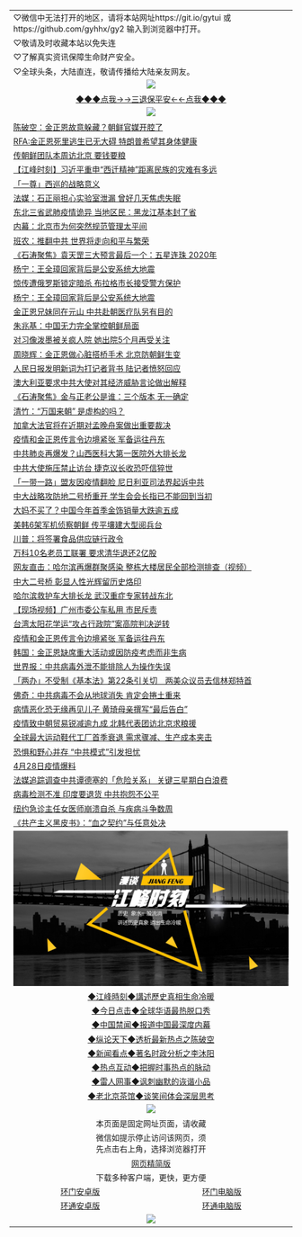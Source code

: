  <table>
<tr>
<td colspan="2" align=left>
♡微信中无法打开的地区，请将本站网址https://git.io/gytui 或 https://github.com/gyhhx/gy2 输入到浏览器中打开。 
 </td>
</tr>
 <tr>
 <td colspan="2" align=left>
♡敬请及时收藏本站以免失连
  <tr>
<td colspan="2" align=left>
♡了解真实资讯保障生命财产安全。
 </td>
   <tr>
<td colspan="2" align=left>
♡全球头条，大陆直连，敬请传播给大陆亲友网友。
 </td>
</tr>

</td>
 </tr>
  <tr>
    <td colspan="2" align=center><img src="https://github.com/gyhhx/image-upload/blob/master/3t%20(1).jpg"></td>
 </tr>
 <tr><td colspan="2" align="center"><a href="https://xfine.casa/oo.aspx?name=ogQuit&key=exgxucyqmkwgvwch&from=gy">◆◆◆点我→→三退保平安←←点我◆◆◆</a></td></tr>
  <tr>
    <td colspan="2" align=center><img src="https://cdn.jsdelivr.net/gh/gyoupiodf/im1/%E7%BD%91%E9%97%A8%E6%96%B0%E9%97%BB1.jpg"></td>
 </tr>
<tr><td colspan="2" align="left"><a href="https://img.xsurf.surf/?name=c1163693&key=wdcctzyyncblgvet&from=gy">陈破空：金正恩故意躲藏？朝鲜官媒开腔了</a></td></tr>
<tr><td colspan="2" align="left"><a href="https://img.xsurf.surf/?name=c1163740&key=wdcctzyyncblgvet&from=gy">RFA:金正恩死里逃生已无大碍 特朗普希望其身体健康</a></td></tr>
<tr><td colspan="2" align="left"><a href="https://img.xsurf.surf/?name=c1163689&key=wdcctzyyncblgvet&from=gy">传朝鲜团队本周访北京 要钱要粮</a></td></tr>
<tr><td colspan="2" align="left"><a href="https://img.xsurf.surf/?name=c1163709&key=wdcctzyyncblgvet&from=gy">【江峰时刻】习近平重申“西迁精神”距离民族的灾难有多远</a></td></tr>
<tr><td colspan="2" align="left"><a href="https://img.xsurf.surf/?name=c1163761&key=wdcctzyyncblgvet&from=gy">「一尊」西巡的战略意义</a></td></tr>
<tr><td colspan="2" align="left"><a href="https://img.xsurf.surf/?name=c1163729&key=wdcctzyyncblgvet&from=gy">法媒：石正丽担心实验室泄漏 曾好几天焦虑失眠</a></td></tr>
<tr><td colspan="2" align="left"><a href="https://img.xsurf.surf/?name=c1163766&key=wdcctzyyncblgvet&from=gy">东北三省武肺疫情诡异 当地区民：黑龙江基本封了省</a></td></tr>
<tr><td colspan="2" align="left"><a href="https://img.xsurf.surf/?name=c1163741&key=wdcctzyyncblgvet&from=gy">内幕：北京市为何突然规范管理太平间</a></td></tr>
<tr><td colspan="2" align="left"><a href="https://img.xsurf.surf/?name=c1163769&key=wdcctzyyncblgvet&from=gy">班农：推翻中共 世界将走向和平与繁荣</a></td></tr>
<tr><td colspan="2" align="left"><a href="https://img.xsurf.surf/?name=c1163723&key=wdcctzyyncblgvet&from=gy">《石涛聚焦》袁天罡三大预言最后一个：五星连珠 2020年</a></td></tr>
<tr><td colspan="2" align="left"><a href="https://img.xsurf.surf/?name=c1163778&key=wdcctzyyncblgvet&from=gy">杨宁：王全璋回家背后是公安系统大地震</a></td></tr>
<tr><td colspan="2" align="left"><a href="https://img.xsurf.surf/?name=c1163770&key=wdcctzyyncblgvet&from=gy">惊传遭俄罗斯锁定暗杀 布拉格市长接受警方保护</a></td></tr>
<tr><td colspan="2" align="left"><a href="https://img.xsurf.surf/?name=c1163720&key=wdcctzyyncblgvet&from=gy">杨宁：王全璋回家背后是公安系统大地震</a></td></tr>
<tr><td colspan="2" align="left"><a href="https://img.xsurf.surf/?name=c1163736&key=wdcctzyyncblgvet&from=gy">金正恩兄妹同在元山 中共赴朝医疗队另有目的</a></td></tr>
<tr><td colspan="2" align="left"><a href="https://img.xsurf.surf/?name=c1163779&key=wdcctzyyncblgvet&from=gy">朱兆基：中国无力完全掌控朝鲜局面</a></td></tr>
<tr><td colspan="2" align="left"><a href="https://img.xsurf.surf/?name=c1163786&key=wdcctzyyncblgvet&from=gy">对习像泼墨被关疯人院 她出院5个月再受关注</a></td></tr>
<tr><td colspan="2" align="left"><a href="https://img.xsurf.surf/?name=c1163773&key=wdcctzyyncblgvet&from=gy">周晓辉：金正恩做心脏搭桥手术  北京防朝鲜生变</a></td></tr>
<tr><td colspan="2" align="left"><a href="https://img.xsurf.surf/?name=c1163748&key=wdcctzyyncblgvet&from=gy">人民日报发明新词为打记者背书 陆记者愤怒回应</a></td></tr>
<tr><td colspan="2" align="left"><a href="https://img.xsurf.surf/?name=c1163702&key=wdcctzyyncblgvet&from=gy">澳大利亚要求中共大使对其经济威胁言论做出解释</a></td></tr>
<tr><td colspan="2" align="left"><a href="https://img.xsurf.surf/?name=c1163777&key=wdcctzyyncblgvet&from=gy">《石涛聚焦》金与正老公是谁：三个版本 无一确定</a></td></tr>
<tr><td colspan="2" align="left"><a href="https://img.xsurf.surf/?name=c1163749&key=wdcctzyyncblgvet&from=gy">清竹：“万国来朝” 是虚构的吗？</a></td></tr>
<tr><td colspan="2" align="left"><a href="https://img.xsurf.surf/?name=c1163739&key=wdcctzyyncblgvet&from=gy">加拿大法官将在近期对孟晚舟案做出重要裁决</a></td></tr>
<tr><td colspan="2" align="left"><a href="https://img.xsurf.surf/?name=c1163718&key=wdcctzyyncblgvet&from=gy">疫情和金正恩传言令边境紧张 军备运往丹东</a></td></tr>
<tr><td colspan="2" align="left"><a href="https://img.xsurf.surf/?name=c1163731&key=wdcctzyyncblgvet&from=gy">中共肺炎再爆发？山西医科大第一医院外大排长龙</a></td></tr>
<tr><td colspan="2" align="left"><a href="https://img.xsurf.surf/?name=c1163750&key=wdcctzyyncblgvet&from=gy">中共大使施压禁止访台 捷克议长收恐吓信猝世</a></td></tr>
<tr><td colspan="2" align="left"><a href="https://img.xsurf.surf/?name=c1163767&key=wdcctzyyncblgvet&from=gy">「一带一路」盟友因疫情翻脸 尼日利亚司法界起诉中共</a></td></tr>
<tr><td colspan="2" align="left"><a href="https://img.xsurf.surf/?name=c1163764&key=wdcctzyyncblgvet&from=gy">中大战略攻防地二号桥重开 学生会会长指已不能回到当初</a></td></tr>
<tr><td colspan="2" align="left"><a href="https://img.xsurf.surf/?name=c1163758&key=wdcctzyyncblgvet&from=gy">大妈不买了？中国今年首季金饰销量大跌逾五成</a></td></tr>
<tr><td colspan="2" align="left"><a href="https://img.xsurf.surf/?name=c1163753&key=wdcctzyyncblgvet&from=gy">美韩6架军机侦察朝鲜 传平壤建大型阅兵台</a></td></tr>
<tr><td colspan="2" align="left"><a href="https://img.xsurf.surf/?name=c1163743&key=wdcctzyyncblgvet&from=gy">川普：将签署食品供应链行政令</a></td></tr>
<tr><td colspan="2" align="left"><a href="https://img.xsurf.surf/?name=c1163708&key=wdcctzyyncblgvet&from=gy">万科10名老员工联署 要求清华退还2亿股</a></td></tr>
<tr><td colspan="2" align="left"><a href="https://img.xsurf.surf/?name=c1163730&key=wdcctzyyncblgvet&from=gy">网友直击：哈尔滨再爆群聚感染  整栋大楼居民全部检测排查（视频）</a></td></tr>
<tr><td colspan="2" align="left"><a href="https://img.xsurf.surf/?name=c1163763&key=wdcctzyyncblgvet&from=gy">中大二号桥 彰显人性光辉留历史烙印</a></td></tr>
<tr><td colspan="2" align="left"><a href="https://img.xsurf.surf/?name=c1163772&key=wdcctzyyncblgvet&from=gy">哈尔滨救护车大排长龙 武汉重症专家转战东北</a></td></tr>
<tr><td colspan="2" align="left"><a href="https://img.xsurf.surf/?name=c1163717&key=wdcctzyyncblgvet&from=gy">【现场视频】广州市委公车私用 市民斥责</a></td></tr>
<tr><td colspan="2" align="left"><a href="https://img.xsurf.surf/?name=c1163701&key=wdcctzyyncblgvet&from=gy">台湾太阳花学运“攻占行政院”案高院判决逆转</a></td></tr>
<tr><td colspan="2" align="left"><a href="https://img.xsurf.surf/?name=c1163751&key=wdcctzyyncblgvet&from=gy">疫情和金正恩传言令边境紧张 军备运往丹东</a></td></tr>
<tr><td colspan="2" align="left"><a href="https://img.xsurf.surf/?name=c1163737&key=wdcctzyyncblgvet&from=gy">韩国：金正恩缺席重大活动或因防疫考虑而非生病</a></td></tr>
<tr><td colspan="2" align="left"><a href="https://img.xsurf.surf/?name=c1163733&key=wdcctzyyncblgvet&from=gy">世界报：中共病毒外泄不能排除人为操作失误</a></td></tr>
<tr><td colspan="2" align="left"><a href="https://img.xsurf.surf/?name=c1163765&key=wdcctzyyncblgvet&from=gy">「两办」不受制《基本法》第22条引关切　两美众议员去信林郑特首</a></td></tr>
<tr><td colspan="2" align="left"><a href="https://img.xsurf.surf/?name=c1163787&key=wdcctzyyncblgvet&from=gy">佛奇：中共病毒不会从地球消失 肯定会捲土重来</a></td></tr>
<tr><td colspan="2" align="left"><a href="https://img.xsurf.surf/?name=c1163725&key=wdcctzyyncblgvet&from=gy">病情恶化恐无缘再见儿子 黄琦母亲撰写“最后告白”</a></td></tr>
<tr><td colspan="2" align="left"><a href="https://img.xsurf.surf/?name=c1163700&key=wdcctzyyncblgvet&from=gy">疫情致中朝贸易锐减逾九成 北韩代表团访北京求粮援</a></td></tr>
<tr><td colspan="2" align="left"><a href="https://img.xsurf.surf/?name=c1163724&key=wdcctzyyncblgvet&from=gy">全球最大运动鞋代工厂首季衰退 需求骤减、生产成本夹击</a></td></tr>
<tr><td colspan="2" align="left"><a href="https://img.xsurf.surf/?name=c1163757&key=wdcctzyyncblgvet&from=gy">恐惧和野心并存 “中共模式”引发担忧</a></td></tr>
<tr><td colspan="2" align="left"><a href="https://img.xsurf.surf/?name=c1163775&key=wdcctzyyncblgvet&from=gy">4月28日疫情爆料</a></td></tr>
<tr><td colspan="2" align="left"><a href="https://img.xsurf.surf/?name=c1163760&key=wdcctzyyncblgvet&from=gy">法媒追踪调查中共谭德塞的「危险关系」 关键三星期白白浪费</a></td></tr>
<tr><td colspan="2" align="left"><a href="https://img.xsurf.surf/?name=c1163738&key=wdcctzyyncblgvet&from=gy">病毒检测不准 印度要退货 中共抱怨不公平</a></td></tr>
<tr><td colspan="2" align="left"><a href="https://img.xsurf.surf/?name=c1163783&key=wdcctzyyncblgvet&from=gy">纽约急诊主任女医师崩溃自杀 与疾病斗争数周</a></td></tr>
<tr><td colspan="2" align="left"><a href="https://img.xsurf.surf/?name=c1163722&key=wdcctzyyncblgvet&from=gy">《共产主义黑皮书》：“血之契约”与任意处决</a></td></tr>

 <tr>
   <td colspan="2" align=center><img src="https://github.com/gyoupiodf/im1/blob/master/jf-1.jpg"></td>
  </tr>
   <tr>
   <td colspan="2" align=center> 
<a href="https://xfine.casa/oo.aspx?name=c922850&key=exgxucyqmkwgvwch&from=gy&tag=9877">◆江峰時刻◆講述歷史真相生命冷暖</a><br/>
    </td>
  </tr>
   <tr>
   <td colspan="2" align=center> 
<a href="https://xfine.casa/oo.aspx?name=c816850&key=exgxucyqmkwgvwch&from=gy&tag=9877">◆今日点击◆全球华语最热脱口秀</a><br/>
    </td>
  </tr>
  <tr>
  <td colspan="2" align=center>
<a href="https://xfine.casa/oo.aspx?name=c816860&key=exgxucyqmkwgvwch&from=gy&tag=99733110">◆中国禁闻◆报道中国最深度内幕</a><br/>
   </tr>
  <tr>
     <td colspan="2" align=center>
<a href="https://xfine.casa/oo.aspx?name=c816855&key=exgxucyqmkwgvwch&from=gy&tag=997110">◆纵论天下◆透析最新热点之陈破空</a><br/>
   </tr>
   <tr>
      <td colspan="2" align=center>
<a href="https://xfine.casa/oo.aspx?name=c838308&key=exgxucyqmkwgvwch&from=gy&tag=9973110">◆新闻看点◆著名时政分析之李沐阳</a><br/>
   </tr>
   <tr>
     <td colspan="2" align=center>
<a href="https://xfine.casa/oo.aspx?name=c816852&key=exgxucyqmkwgvwch&from=gy&tag=9733110">◆热点互动◆把握时事热点的脉动</a><br/>
   </tr>
   <tr>
      <td colspan="2" align=center>
<a href="https://xfine.casa/oo.aspx?name=c816694&key=exgxucyqmkwgvwch&from=gy&tag=93310">◆雷人网事◆讽刺幽默的诙谐小品</a><br/>
   </tr>
   <tr>
    <td colspan="2" align=center>
<a href="https://xfine.casa/oo.aspx?name=c816650&key=exgxucyqmkwgvwch&from=gy&tag=9973110">◆老北京茶馆◆谈笑间体会深层思考</a><br/>
   </tr>
 
  <tr>
    <td colspan="2" align="center"><img src="https://cdn.jsdelivr.net/gh/opipe/up/oGate65.jpg"/></td>
  </tr>
  <tr>
    <td colspan="2" align="center">本页面是固定网址页面，请收藏</td>
  <tr>
  <tr>
    <td colspan="2" align="center">微信如提示停止访问该网页，须<br/>先点击右上角，选择浏览器打开</td>
  <tr>
  <tr>
    <td colspan="2" align="center"><a href="https://gitcdn.xyz/cdn/otiny/up/master/show004.htm">网页精简版</a></td>
  </tr>
  <tr>
    <td colspan="2" align="center">下载多种客户端，更快，更方便</td>
  <tr>
  <tr>
    <td align="center"><a href="https://cdn.jsdelivr.net/gh/opipe/up/oGatea.apk">环门安卓版</a></td>
    <td align="center"><a href="https://cdn.jsdelivr.net/gh/opipe/up/oGate.zip">环门电脑版</a></td>
  </tr>
  <tr>
    <td align="center"><a href="https://cdn.jsdelivr.net/gh/opipe/up/oPipe.apk">环通安卓版</a></td>
    <td align="center"><a href="https://raw.githubusercontent.com/opipe/up/master/oPipe.zip">环通电脑版</a></td>
  </tr>
  <tr>
    <td colspan="2" align="center"><img src="https://cdn.jsdelivr.net/gh/opipe/up/oGate640.jpg"/></td>
  </tr>
</table>
